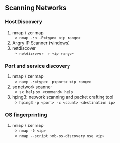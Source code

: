 ## Scanning Networks

### Host Discovery
1. nmap / zenmap
   - `nmap -sn -P<type> <ip range>`
2. Angry IP Scanner (windows)
3. netdiscover
   - `netdiscover -r <ip range>`

### Port and service discovery
1. nmap / zenmap
   - `namp -s<type> -p<port> <ip range>`
2. sx network scanner
   - `sx help` `sx <command> help`
3. hping3: network scanning and packet crafting tool
   - `hping3 -p <port> -c <count> <destination ip>`

### OS fingerprinting
1. nmap / zenmap
   - `nmap -O <ip>`
   - `nmap --script smb-os-discovery.nse <ip>`

